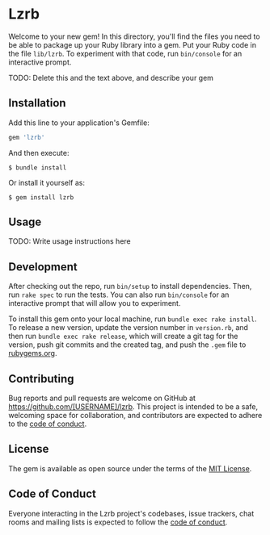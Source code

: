 # Lzrb

Welcome to your new gem! In this directory, you'll find the files you need to be able to package up your Ruby library into a gem. Put your Ruby code in the file `lib/lzrb`. To experiment with that code, run `bin/console` for an interactive prompt.

TODO: Delete this and the text above, and describe your gem

## Installation

Add this line to your application's Gemfile:

```ruby
gem 'lzrb'
```

And then execute:

    $ bundle install

Or install it yourself as:

    $ gem install lzrb

## Usage

TODO: Write usage instructions here

## Development

After checking out the repo, run `bin/setup` to install dependencies. Then, run `rake spec` to run the tests. You can also run `bin/console` for an interactive prompt that will allow you to experiment.

To install this gem onto your local machine, run `bundle exec rake install`. To release a new version, update the version number in `version.rb`, and then run `bundle exec rake release`, which will create a git tag for the version, push git commits and the created tag, and push the `.gem` file to [rubygems.org](https://rubygems.org).

## Contributing

Bug reports and pull requests are welcome on GitHub at https://github.com/[USERNAME]/lzrb. This project is intended to be a safe, welcoming space for collaboration, and contributors are expected to adhere to the [code of conduct](https://github.com/[USERNAME]/lzrb/blob/master/CODE_OF_CONDUCT.md).

## License

The gem is available as open source under the terms of the [MIT License](https://opensource.org/licenses/MIT).

## Code of Conduct

Everyone interacting in the Lzrb project's codebases, issue trackers, chat rooms and mailing lists is expected to follow the [code of conduct](https://github.com/[USERNAME]/lzrb/blob/master/CODE_OF_CONDUCT.md).

